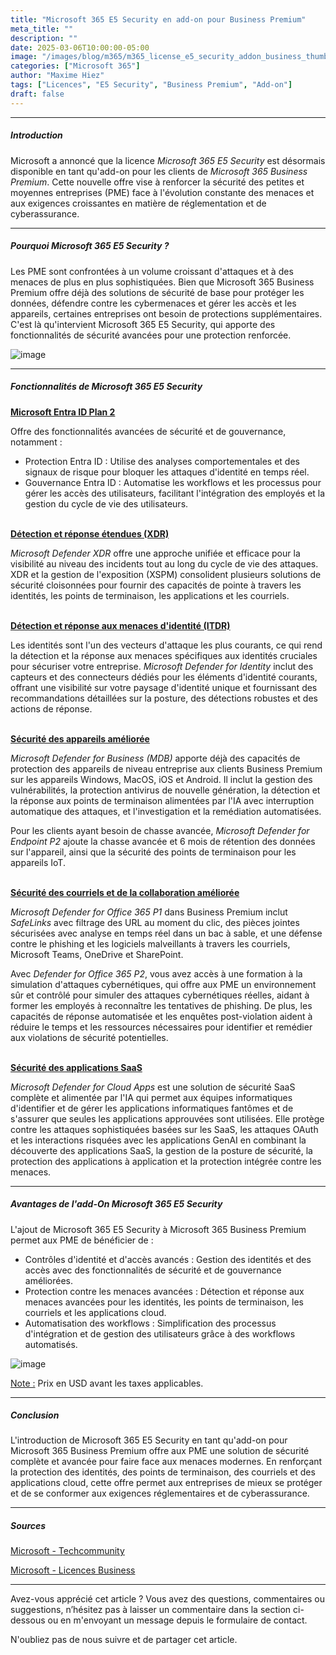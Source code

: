 ```yaml
---
title: "Microsoft 365 E5 Security en add-on pour Business Premium"
meta_title: ""
description: ""
date: 2025-03-06T10:00:00-05:00
image: "/images/blog/m365/m365_license_e5_security_addon_business_thumbnail.png"
categories: ["Microsoft 365"]
author: "Maxime Hiez"
tags: ["Licences", "E5 Security", "Business Premium", "Add-on"]
draft: false
---
```

---

##### Introduction
Microsoft a annoncé que la licence *Microsoft 365 E5 Security* est désormais disponible en tant qu'add-on pour les clients de *Microsoft 365 Business Premium*. Cette nouvelle offre vise à renforcer la sécurité des petites et moyennes entreprises (PME) face à l'évolution constante des menaces et aux exigences croissantes en matière de réglementation et de cyberassurance.

---

##### Pourquoi Microsoft 365 E5 Security ?
Les PME sont confrontées à un volume croissant d'attaques et à des menaces de plus en plus sophistiquées. Bien que Microsoft 365 Business Premium offre déjà des solutions de sécurité de base pour protéger les données, défendre contre les cybermenaces et gérer les accès et les appareils, certaines entreprises ont besoin de protections supplémentaires. C'est là qu'intervient Microsoft 365 E5 Security, qui apporte des fonctionnalités de sécurité avancées pour une protection renforcée.

![image](/images/blog/m365/m365_license_e5_security_addon_business_001.png)

---

##### Fonctionnalités de Microsoft 365 E5 Security
**<u>Microsoft Entra ID Plan 2</u>**

Offre des fonctionnalités avancées de sécurité et de gouvernance, notamment :
- Protection Entra ID : Utilise des analyses comportementales et des signaux de risque pour bloquer les attaques d'identité en temps réel.
- Gouvernance Entra ID : Automatise les workflows et les processus pour gérer les accès des utilisateurs, facilitant l'intégration des employés et la gestion du cycle de vie des utilisateurs.
<br/><br/>

**<u>Détection et réponse étendues (XDR)</u>**

*Microsoft Defender XDR* offre une approche unifiée et efficace pour la visibilité au niveau des incidents tout au long du cycle de vie des attaques. XDR et la gestion de l'exposition (XSPM) consolident plusieurs solutions de sécurité cloisonnées pour fournir des capacités de pointe à travers les identités, les points de terminaison, les applications et les courriels.
<br/><br/>

**<u>Détection et réponse aux menaces d'identité (ITDR)</u>**

Les identités sont l'un des vecteurs d'attaque les plus courants, ce qui rend la détection et la réponse aux menaces spécifiques aux identités cruciales pour sécuriser votre entreprise. *Microsoft Defender for Identity* inclut des capteurs et des connecteurs dédiés pour les éléments d'identité courants, offrant une visibilité sur votre paysage d'identité unique et fournissant des recommandations détaillées sur la posture, des détections robustes et des actions de réponse.
<br/><br/>

**<u>Sécurité des appareils améliorée</u>**

*Microsoft Defender for Business (MDB)* apporte déjà des capacités de protection des appareils de niveau entreprise aux clients Business Premium sur les appareils Windows, MacOS, iOS et Android. Il inclut la gestion des vulnérabilités, la protection antivirus de nouvelle génération, la détection et la réponse aux points de terminaison alimentées par l'IA avec interruption automatique des attaques, et l'investigation et la remédiation automatisées.

Pour les clients ayant besoin de chasse avancée, *Microsoft Defender for Endpoint P2* ajoute la chasse avancée et 6 mois de rétention des données sur l'appareil, ainsi que la sécurité des points de terminaison pour les appareils IoT.
<br/><br/>

**<u>Sécurité des courriels et de la collaboration améliorée</u>**

*Microsoft Defender for Office 365 P1* dans Business Premium inclut *SafeLinks* avec filtrage des URL au moment du clic, des pièces jointes sécurisées avec analyse en temps réel dans un bac à sable, et une défense contre le phishing et les logiciels malveillants à travers les courriels, Microsoft Teams, OneDrive et SharePoint.

Avec *Defender for Office 365 P2*, vous avez accès à une formation à la simulation d'attaques cybernétiques, qui offre aux PME un environnement sûr et contrôlé pour simuler des attaques cybernétiques réelles, aidant à former les employés à reconnaître les tentatives de phishing. De plus, les capacités de réponse automatisée et les enquêtes post-violation aident à réduire le temps et les ressources nécessaires pour identifier et remédier aux violations de sécurité potentielles.
<br/><br/>

**<u>Sécurité des applications SaaS</u>**

*Microsoft Defender for Cloud Apps* est une solution de sécurité SaaS complète et alimentée par l'IA qui permet aux équipes informatiques d'identifier et de gérer les applications informatiques fantômes et de s'assurer que seules les applications approuvées sont utilisées. Elle protège contre les attaques sophistiquées basées sur les SaaS, les attaques OAuth et les interactions risquées avec les applications GenAI en combinant la découverte des applications SaaS, la gestion de la posture de sécurité, la protection des applications à application et la protection intégrée contre les menaces.

---

##### Avantages de l'add-On Microsoft 365 E5 Security
L'ajout de Microsoft 365 E5 Security à Microsoft 365 Business Premium permet aux PME de bénéficier de :
- Contrôles d'identité et d'accès avancés : Gestion des identités et des accès avec des fonctionnalités de sécurité et de gouvernance améliorées.
- Protection contre les menaces avancées : Détection et réponse aux menaces avancées pour les identités, les points de terminaison, les courriels et les applications cloud.
- Automatisation des workflows : Simplification des processus d'intégration et de gestion des utilisateurs grâce à des workflows automatisés.

![image](/images/blog/m365/m365_license_e5_security_addon_business_002.png)

<u>Note :</u> Prix en USD avant les taxes applicables.

---

##### Conclusion
L'introduction de Microsoft 365 E5 Security en tant qu'add-on pour Microsoft 365 Business Premium offre aux PME une solution de sécurité complète et avancée pour faire face aux menaces modernes. En renforçant la protection des identités, des points de terminaison, des courriels et des applications cloud, cette offre permet aux entreprises de mieux se protéger et de se conformer aux exigences réglementaires et de cyberassurance.

---

##### Sources
[Microsoft - Techcommunity](https://techcommunity.microsoft.com/blog/microsoft365businessblog/microsoft-365-e5-security-is-now-available-as-an-add-on-to-microsoft-365-busines/4388436)

[Microsoft - Licences Business](https://www.microsoft.com/fr-ca/microsoft-365/business)

---


Avez-vous apprécié cet article ? Vous avez des questions, commentaires ou suggestions, n’hésitez pas à laisser un commentaire dans la section ci-dessous ou en m'envoyant un message depuis le formulaire de contact.

N'oubliez pas de nous suivre et de partager cet article.